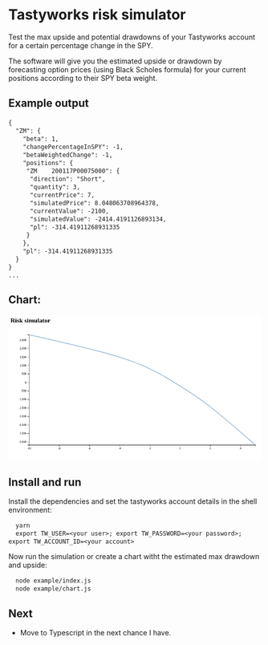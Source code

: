 # Tastyworks risk simulator

Test the max upside and potential drawdowns of your Tastyworks account for a certain percentage change in the SPY.

The software will give you the estimated upside or drawdown by forecasting option prices (using Black Scholes formula) for your current positions according to their SPY beta weight.

## Example output

```
{
  "ZM": {
    "beta": 1,
    "changePercentageInSPY": -1,
    "betaWeightedChange": -1,
    "positions": {
     "ZM    200117P00075000": {
      "direction": "Short",
      "quantity": 3,
      "currentPrice": 7,
      "simulatedPrice": 8.048063708964378,
      "currentValue": -2100,
      "simulatedValue": -2414.4191126893134,
      "pl": -314.41911268931335
     }
    },
    "pl": -314.41911268931335
  }
}
...
```

## Chart:

![Risk simulator](./example/simulation.png)

## Install and run

Install the dependencies and set the tastyworks account details in the shell environment:

```
  yarn
  export TW_USER=<your user>; export TW_PASSWORD=<your password>; export TW_ACCOUNT_ID=<your account>
```

Now run the simulation or create a chart witht the estimated max drawdown and upside:

```
  node example/index.js
  node example/chart.js
```

## Next

- Move to Typescript in the next chance I have.